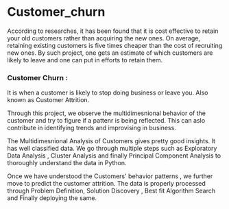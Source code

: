 # Customer_churn

According to researches, it has been found that it is cost effective to retain your old customers rather than acquiring the new ones. On average, retaining existing customers is five times cheaper than the cost of recruiting new ones. By such project, one gets an estimate of which customers are likely to leave and one can put in efforts to retain them. 
### Customer Churn : 
It is when a customer is likely to stop doing business or leave you. 
Also known as Customer Attrition.

Through this project, we observe the multidimesnional behavior of the customer and try to figure if a pattenr is being reflected. This can aslo contribute in identifying trends and improvising in business. 

The Multidimesnional Analysis of Customers gives pretty good insights. It has well classified data. We go through multiple steps such as Exploratory Data Analysis , Cluster Analysis and finally Principal Component Analysis to thoroughly understand the data in Python. 


Once we have understood the Customers' behavior patterns , we further move to predict the customer attrition. The data is properly processed through Problem Definition, Solution Discovery , Best fit Algorithm Search and Finally deploying the same. 
